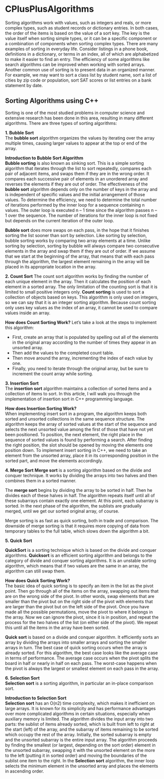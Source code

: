 # CPlusPlusAlgorithms

Sorting algorithms work with values, such as integers and reals, or more complex types, such as student records or dictionary entries. In both cases, the order of the items is based on the value of a sort key.  The key is the value itself when sorting simple types, or it can be a specific component or a combination of components when sorting complex types. There are many examples of sorting in everyday life. Consider listings in a phone book, definitions in a dictionary, or terms in an index, all of which are alphabetized to make it easier to find an entry. The efficiency of some algorithms like search algorithms can be improved when working with sorted arrays.  Another common use of sorting is to present data in an organized manner. For example, we may want to sort a class list by student name, sort a list of cities by zip code or population, sort SAT scores or list entries on a bank statement by date.

## Sorting Algorithms using C++

Sorting is one of the most studied problems in computer science and extensive research has been done in this area, resulting in many different algorithms. There are three types of sorting algorithms:


**1. Bubble Sort**<br />
The **bubble sort** algorithm organizes the values by iterating over the array multiple times, causing larger values to appear at the top or end of the array.<br />

**Introduction to Bubble Sort Algorithm**<br />
**Bubble sorting** is also known as sinking sort. This is a simple sorting algorithm that iterates through the list to sort repeatedly, compares each pair of adjacent items, and swaps them if they are in the wrong order. It compares each successive pair of elements in an unordered array and reverses the elements if they are out of order. The effectiveness of the **bubble sort** algorithm depends only on the number of keys in the array and is independent of specific values and the initial arrangement of those values. To determine the efficiency, we need to determine the total number of iterations performed by the inner loop for a sequence containing n values. The outer loop is executed n – 1 time since the algorithm passes n – 1 over the sequence. The number of iterations for the inner loop is not fixed but depends on the current iteration of the outer loop.<br />

**Bubble sort** does more swaps on each pass, in the hope that it finishes sorting the list sooner than sort by selection. Like sorting by selection, bubble sorting works by comparing two array elements at a time. Unlike sorting by selection, sorting by bubble will always compare two consecutive elements in the array and swap them if they are out of order. If we assume that we start at the beginning of the array, that means that with each pass through the algorithm, the largest element remaining in the array will be placed in its appropriate location in the array.<br />

**2. Count Sort**
The count sort algorithm works by finding the number of each unique element in the array. Then it calculates the position of each element in a sorted array. The only limitation of the counting sort is that it is limited to small positive integers only. **Count sorting** is used to sort a collection of objects based on keys. This algorithm is only used on integers, so we can say that it is an integer sorting algorithm. Because count sorting only uses key values as the index of an array, it cannot be used to compare values inside an array.

**How does Count Sorting Work?**
Let’s take a look at the steps to implement this algorithm:
- First, create an array that is populated by spelling out all of the elements in the original array according to the number of times they appear in an unsorted array.
- Then add the values to the completed count table.
- Then move around the array, incrementing the index of each value by one.
- Finally, you need to iterate through the original array, but be sure to increment the count array while sorting.

**3. Insertion Sort**<br />
The **insertion sort** algorithm maintains a collection of sorted items and a collection of items to sort. In this article, I will walk you through the implementation of insertion sort in C++ programming language.<br />

**How does Insertion Sorting Work?**<br />
When implementing insert sort in a program, the algorithm keeps both sorted and unsorted collections in the same sequence structure.
The algorithm keeps the array of sorted values at the start of the sequence and selects the next unsorted value among the first of those that have not yet been positioned. To position, the next element, the right place in the sequence of sorted values is found by performing a search. After finding the right position, the slot should be opened by moving the elements one position down. To implement insert sorting in C++, we need to take an element from the unsorted array, place it in its corresponding position in the sorted part, and move the elements accordingly.<br />

**4. Merge Sort**
**Merge sort** is a sorting algorithm based on the divide and conquer technique. It works by dividing the arrays into two halves and then combines them in a sorted manner.<br />

The **merge sort** begins by dividing the array to be sorted in half. Then he divides each of these halves in half. The algorithm repeats itself until all of these subarrays contain exactly one element. At this point, each subarray is sorted. In the next phase of the algorithm, the sublists are gradually merged, until we get our sorted original array, of course.<br />

Merge sorting is as fast as quick sorting, both in trade and comparison. The downside of merge sorting is that it requires more copying of data from temporary tables to the full table, which slows down the algorithm a bit.<br />

**5. Quick Sort**

**QuickSort** is a sorting technique which is based on the divide and conquer algorithms. **Quicksort** is an efficient sorting algorithm and belongs to the category of divide and conquer sorting algorithms. It is an unstable sorting algorithm, which means that if two values are the same in an array, the algorithm can still swap them.

**How does Quick Sorting Work?**<br />
The basic idea of quick sorting is to specify an item in the list as the pivot point. Then go through all of the items on the array, swapping out items that are on the wrong side of the pivot. In other words, swap elements that are smaller than the pivot but on the right side of the pivot with elements that are larger than the pivot but on the left side of the pivot. Once you have made all the possible permutations, move the pivot to where it belongs in the array. Now we can ignore the pivot, since it is in position, and repeat the process for the two halves of the list (on either side of the pivot). We repeat this until all the items in the array have been sorted.

**Quick sort** is based on a divide and conquer algorithm. It efficiently sorts an array by dividing the arrays into smaller arrays and sorting the smaller arrays in turn. The best case of quick sorting occurs when the array is already sorted. For this algorithm, the best case looks like the average case in terms of performance. The average case occurs when the pivot splits the board in half or nearly in half on each pass. The worst-case happens when the pivot is always the largest or smallest element on each pass in the array.

**6. Selection Sort**<br />
**Selection sort** is a sorting algorithm, in particular an in-place comparison sort.<br />

**Introduction to Selection Sort**<br />
**Selection sort** has an O(n2) time complexity, which makes it inefficient on large arrays. It is known for its simplicity and has performance advantages over more complicated algorithms in certain situations, especially when auxiliary memory is limited. The algorithm divides the input array into two parts: the sublist of items already sorted, which is built from left to right at the start (left) of the array, and the subarray of items remaining to be sorted which occupy the rest of the array. Initially, the sorted subarray is empty and the unsorted subarray is the entire input array. The algorithm proceeds by finding the smallest (or largest, depending on the sort order) element in the unsorted subarray, swapping it with the unsorted element on the more to the left (putting it in sorted order) and moving the boundaries of the sublist one item to the right. In the **Selection sort** algorithm, the inner loop selects the minimum element in the unsorted array and places the elements in ascending order.<br />
